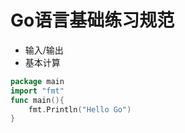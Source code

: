 # Go语言基础练习规范

- 输入/输出
- 基本计算

```go
package main
import "fmt"
func main(){
	fmt.Println("Hello Go")
}
```
